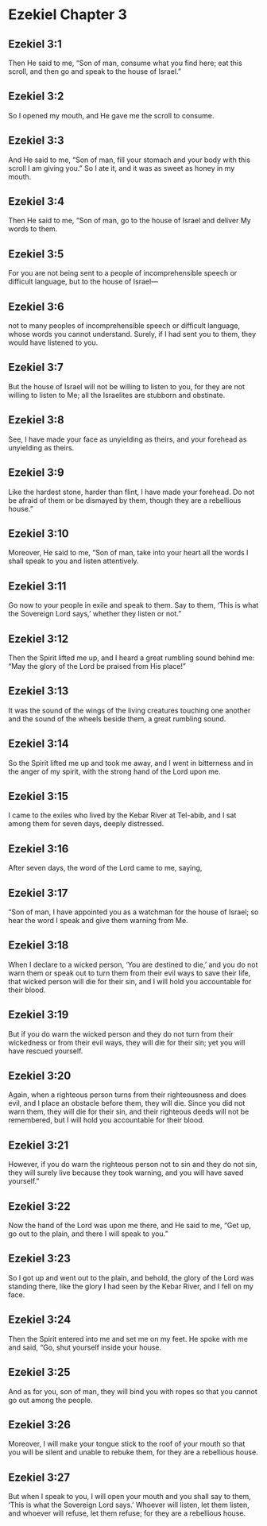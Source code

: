 # Ezekiel Chapter 3

## Ezekiel 3:1
Then He said to me, “Son of man, consume what you find here; eat this scroll, and then go and speak to the house of Israel.”

## Ezekiel 3:2
So I opened my mouth, and He gave me the scroll to consume.

## Ezekiel 3:3
And He said to me, “Son of man, fill your stomach and your body with this scroll I am giving you.” So I ate it, and it was as sweet as honey in my mouth.

## Ezekiel 3:4
Then He said to me, “Son of man, go to the house of Israel and deliver My words to them.

## Ezekiel 3:5
For you are not being sent to a people of incomprehensible speech or difficult language, but to the house of Israel—

## Ezekiel 3:6
not to many peoples of incomprehensible speech or difficult language, whose words you cannot understand. Surely, if I had sent you to them, they would have listened to you.

## Ezekiel 3:7
But the house of Israel will not be willing to listen to you, for they are not willing to listen to Me; all the Israelites are stubborn and obstinate.

## Ezekiel 3:8
See, I have made your face as unyielding as theirs, and your forehead as unyielding as theirs.

## Ezekiel 3:9
Like the hardest stone, harder than flint, I have made your forehead. Do not be afraid of them or be dismayed by them, though they are a rebellious house.”

## Ezekiel 3:10
Moreover, He said to me, “Son of man, take into your heart all the words I shall speak to you and listen attentively.

## Ezekiel 3:11
Go now to your people in exile and speak to them. Say to them, ‘This is what the Sovereign Lord says,’ whether they listen or not.”

## Ezekiel 3:12
Then the Spirit lifted me up, and I heard a great rumbling sound behind me: “May the glory of the Lord be praised from His place!”

## Ezekiel 3:13
It was the sound of the wings of the living creatures touching one another and the sound of the wheels beside them, a great rumbling sound.

## Ezekiel 3:14
So the Spirit lifted me up and took me away, and I went in bitterness and in the anger of my spirit, with the strong hand of the Lord upon me.

## Ezekiel 3:15
I came to the exiles who lived by the Kebar River at Tel-abib, and I sat among them for seven days, deeply distressed.

## Ezekiel 3:16
After seven days, the word of the Lord came to me, saying,

## Ezekiel 3:17
“Son of man, I have appointed you as a watchman for the house of Israel; so hear the word I speak and give them warning from Me.

## Ezekiel 3:18
When I declare to a wicked person, ‘You are destined to die,’ and you do not warn them or speak out to turn them from their evil ways to save their life, that wicked person will die for their sin, and I will hold you accountable for their blood.

## Ezekiel 3:19
But if you do warn the wicked person and they do not turn from their wickedness or from their evil ways, they will die for their sin; yet you will have rescued yourself.

## Ezekiel 3:20
Again, when a righteous person turns from their righteousness and does evil, and I place an obstacle before them, they will die. Since you did not warn them, they will die for their sin, and their righteous deeds will not be remembered, but I will hold you accountable for their blood.

## Ezekiel 3:21
However, if you do warn the righteous person not to sin and they do not sin, they will surely live because they took warning, and you will have saved yourself.”

## Ezekiel 3:22
Now the hand of the Lord was upon me there, and He said to me, “Get up, go out to the plain, and there I will speak to you.”

## Ezekiel 3:23
So I got up and went out to the plain, and behold, the glory of the Lord was standing there, like the glory I had seen by the Kebar River, and I fell on my face.

## Ezekiel 3:24
Then the Spirit entered into me and set me on my feet. He spoke with me and said, “Go, shut yourself inside your house.

## Ezekiel 3:25
And as for you, son of man, they will bind you with ropes so that you cannot go out among the people.

## Ezekiel 3:26
Moreover, I will make your tongue stick to the roof of your mouth so that you will be silent and unable to rebuke them, for they are a rebellious house.

## Ezekiel 3:27
But when I speak to you, I will open your mouth and you shall say to them, ‘This is what the Sovereign Lord says.’ Whoever will listen, let them listen, and whoever will refuse, let them refuse; for they are a rebellious house.
